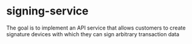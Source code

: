 # signing-service
The goal is to implement an API service that allows customers to create signature devices with which they can sign arbitrary transaction data
